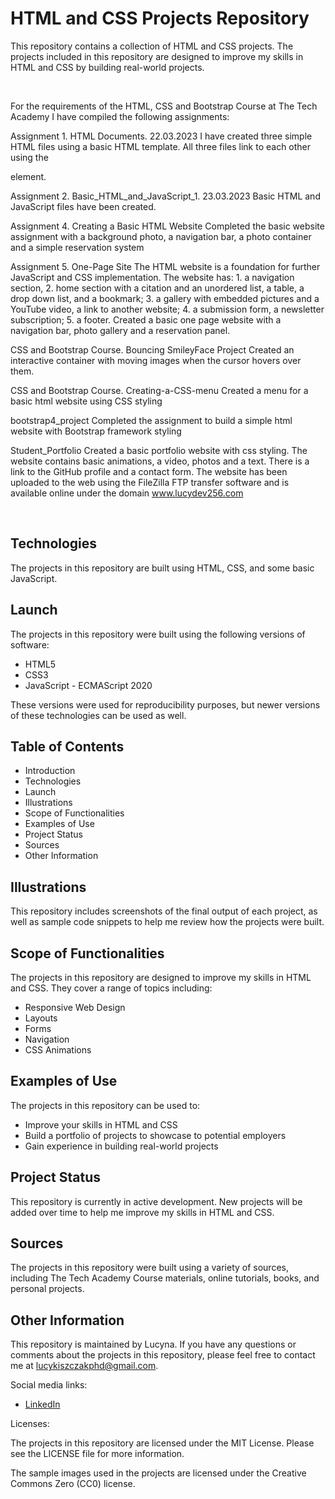 <!DOCTYPE html>
<html>
<head>
	<title>HTML and CSS Projects Repository</title>
</head>
<body>
	<h1>HTML and CSS Projects Repository</h1>
	<p>This repository contains a collection of HTML and CSS projects. The projects included in this repository are designed to improve my skills in HTML and CSS by building real-world projects.</p>
	<br>
	<div>
<p>For the requirements of the HTML, CSS and Bootstrap Course at The Tech Academy I have compiled the following assignments:</p>

Assignment 1. HTML Documents. 22.03.2023
I have created three simple HTML files using a basic HTML template. All three files link to each other using the <nav> element.

Assignment 2. Basic_HTML_and_JavaScript_1. 23.03.2023
Basic HTML and JavaScript files have been created.

Assignment 4. Creating a Basic HTML Website
Completed the basic website assignment with a background photo, a navigation bar, a photo container and a simple reservation system

Assignment 5. One-Page Site
The HTML website is a foundation for further JavaScript and CSS implementation.
The website has: 1. a navigation section, 2. home section with a citation and an unordered list, a table, a drop down list, and a bookmark; 3. a 		 gallery with embedded pictures and a YouTube video,  a link to another website; 4. a submission form, a newsletter subscription; 5. a footer.
Created a basic one page website with a navigation bar, photo gallery and a reservation panel.

CSS and Bootstrap Course. Bouncing SmileyFace Project
Created an interactive container with moving images when the cursor hovers over them.

CSS and Bootstrap Course. Creating-a-CSS-menu
Created a menu for a basic html website using CSS styling

bootstrap4_project
Completed the assignment to build a simple html website with Bootstrap framework styling

Student_Portfolio
Created a basic portfolio website with css styling. The website contains basic animations, a video, photos and a text. There is a link to the GitHub 		     profile and a contact form. The website has been uploaded to the web using the FileZilla FTP transfer software and is available online under the domain 		     www.lucydev256.com
	</div>
	<br>
	<h2>Technologies</h2>
	<p>The projects in this repository are built using HTML, CSS, and some basic JavaScript.</p>
	<h2>Launch</h2>
	<p>The projects in this repository were built using the following versions of software:</p>
	<ul>
		<li>HTML5</li>
		<li>CSS3</li>
		<li>JavaScript - ECMAScript 2020</li>
	</ul>
	<p>These versions were used for reproducibility purposes, but newer versions of these technologies can be used as well.</p>
	<h2>Table of Contents</h2>
	<ul>
		<li>Introduction</li>
		<li>Technologies</li>
		<li>Launch</li>
		<li>Illustrations</li>
		<li>Scope of Functionalities</li>
		<li>Examples of Use</li>
		<li>Project Status</li>
		<li>Sources</li>
		<li>Other Information</li>
	</ul>
	<h2>Illustrations</h2>
	<p>This repository includes screenshots of the final output of each project, as well as sample code snippets to help me review how the projects were built.</p>
	<h2>Scope of Functionalities</h2>
	<p>The projects in this repository are designed to improve my skills in HTML and CSS. They cover a range of topics including:</p>
	<ul>
		<li>Responsive Web Design</li>
		<li>Layouts</li>
		<li>Forms</li>
		<li>Navigation</li>
		<li>CSS Animations</li>
	</ul>
	<h2>Examples of Use</h2>
	<p>The projects in this repository can be used to:</p>
	<ul>
		<li>Improve your skills in HTML and CSS</li>
		<li>Build a portfolio of projects to showcase to potential employers</li>
		<li>Gain experience in building real-world projects</li>
	</ul>
	<h2>Project Status</h2>
	<p>This repository is currently in active development. New projects will be added over time to help me improve my skills in HTML and CSS.</p>
	<h2>Sources</h2>
	<p>The projects in this repository were built using a variety of sources, including The Tech Academy Course materials, online tutorials, books, and personal projects.</p>
	<h2>Other Information</h2>
	<p>This repository is maintained by Lucyna. If you have any questions or comments about the projects in this repository, please feel free to contact me at <a href="mailto:lucykiszczakphd@gmail.com">lucykiszczakphd@gmail.com</a>.</p>
	<p>Social media links:</p>
	<ul>
		<li><a href="https://www.linkedin.com/in/lucynakiszczak/">LinkedIn</a></li>
	</ul>
	<p>Licenses:</p>
	<p>The projects in this repository are licensed under the MIT License. Please see the LICENSE file for more information.</p>
	<p>The sample images used in the projects are licensed under the Creative Commons Zero (CC0) license.</p>
</body>
</html>
